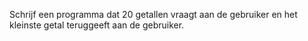 Schrijf een programma dat 20 getallen vraagt aan de gebruiker en het kleinste getal teruggeeft aan de gebruiker. 



